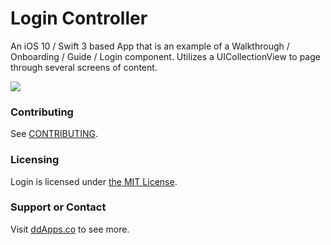 # Login Controller
An iOS 10 / Swift 3 based App that is an example of a Walkthrough / Onboarding / Guide / Login component. Utilizes a UICollectionView to page through several screens of content.

![](art/screenshot/login02.gif?raw=true)

### Contributing
See [CONTRIBUTING](CONTRIBUTING.md).

### Licensing
Login is licensed under [the MIT License](LICENSE).

### Support or Contact
Visit [ddApps.co](http://ddapps.co) to see more.